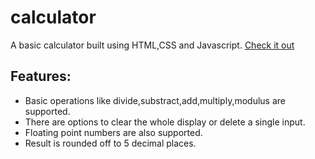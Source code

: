 # calculator
A basic calculator built using HTML,CSS and Javascript.  [Check it out](https://tusar6295.github.io/calculator)      

**Features:**   
------------
* Basic operations like divide,substract,add,multiply,modulus are supported.</br>
* There are options to clear the whole display or delete a single input.</br>
* Floating point numbers are also supported.</br>
* Result is rounded off to 5 decimal places.</br>
